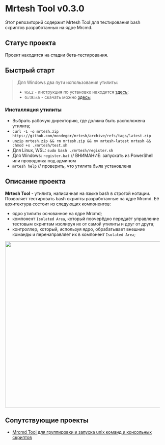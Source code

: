 # Mrtesh Tool v0.3.0
Этот репозиторий содержит Mrtesh Tool для тестирования bash скриптов разработанных на ядре Mrcmd.

## Статус проекта
Проект находится на стадии бета-тестирования.

## Быстрый старт
> Для Windows два пути использования утилиты:
> - `WSL2` - инструкция по установке находится [здесь](https://github.com/mondegor/mrcmd/blob/master/docs/WIN_WSL_DOCKER_GUIDE.md);
> - `GitBash` - скачать можно [здесь](https://git-scm.com/download/win);

### Инсталляция утилиты
- Выбрать рабочую директорию, где должна быть расположена утилита;
- `curl -L -o mrtesh.zip https://github.com/mondegor/mrtesh/archive/refs/tags/latest.zip`
- `unzip mrtesh.zip && rm mrtesh.zip && mv mrtesh-latest mrtesh && chmod +x ./mrtesh/test.sh`
- Для Linux, WSL: `sudo bash ./mrtesh/register.sh`
- Для Windows: `register.bat` // ВНИМАНИЕ: запускать из PowerShell или проводника под админом
- `mrtesh help` // проверить, что утилита была установлена

## Описание проекта
**Mrtesh Tool** - утилита, написанная на языке bash в строгой нотации. Позволяет тестировать bash скрипты разработанные на ядре Mrcmd. Её архитектура состоит из следующих компонентов:
- ядро утилиты основанное на ядре Mrcmd;
- компонент `Isolated Area`, который поочерёдно передаёт управление тестовым скриптам изолируя их от самой утилиты и друг от друга;
- контроллер, который, используя ядро, обрабатывает внешние команды и перенаправляет их в компонент `Isolated Area`;

<img src="https://github.com/mondegor/mrcmd/blob/master/docs/img/mrtesh-architecture.png" width="539">

## Сопутствующие проекты
- [Mrcmd Tool для группировки и запуска unix команд и консольных скриптов](https://github.com/mondegor/mrcmd)
